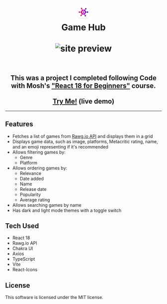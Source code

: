 <div align="center">
	<h1>
		<img src="./src/assets/logo.webp" alt="logo" width="50">
		<br>
		Game Hub
		<br>
		<br>
		<img src="./gh-resources/preview.gif" alt="site preview">
	</h1>
	<br>
	<h2>
		This was a project I completed following Code with Mosh's <a href="https://members.codewithmosh.com/courses/enrolled/2037633">"React 18 for Beginners"</a> course.
		<br>
		<br>
		<a href="https://chris-is-awesome.github.io/game-hub/">Try Me!</a> (live demo)
	</h2>
</div>

---

## Features
- Fetches a list of games from [Rawg.io API](https://rawg.io/apidocs) and displays them in a grid
- Displays game data, such as image, platforms, Metacritic rating, name, and an emoji representing if it's recommended
- Allows filtering games by:
	- Genre
	- Platform
- Allows ordering games by:
	- Relevance
	- Date added
	- Name
	- Release date
	- Popularity
	- Average rating
- Allows searching games by name
- Has dark and light mode themes with a toggle switch

## Tech Used
- React 18
- Rawg.io API
- Chakra UI
- Axios
- TypeScript
- Vite
- React-Icons

## License

This software is licensed under the MIT license.